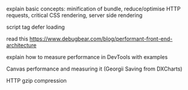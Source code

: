 explain basic concepts: minification of bundle, reduce/optimise HTTP requests, critical CSS rendering, server side rendering

script tag defer loading

read this
https://www.debugbear.com/blog/performant-front-end-architecture

explain how to measure performance in DevTools with examples

Canvas performance and measuring it (Georgii Saving from DXCharts)

HTTP gzip compression